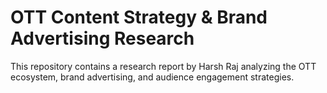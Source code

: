 # OTT Content Strategy & Brand Advertising Research
This repository contains a research report by Harsh Raj analyzing the OTT ecosystem, brand advertising, and audience engagement strategies.
